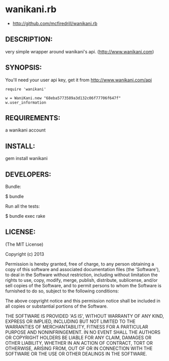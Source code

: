 # wanikani.rb

* http://github.com/mcfiredrill/wanikani.rb

## DESCRIPTION:

very simple wrapper around wanikani's api. (http://www.wanikani.com)

## SYNOPSIS:

You'll need your user api key, get it from http://www.wanikani.com/api

```
require 'wanikani'

w = WaniKani.new "68eba5773589a3d132c06f77706f647f"
w.user_information
```

## REQUIREMENTS: 
a wanikani account

## INSTALL:

gem install wanikani

## DEVELOPERS:

Bundle:

$ bundle

Run all the tests:

$ bundle exec rake


## LICENSE:

(The MIT License)

Copyright (c) 2013

Permission is hereby granted, free of charge, to any person obtaining
a copy of this software and associated documentation files (the
'Software'), to deal in the Software without restriction, including
without limitation the rights to use, copy, modify, merge, publish,
distribute, sublicense, and/or sell copies of the Software, and to
permit persons to whom the Software is furnished to do so, subject to
the following conditions:

The above copyright notice and this permission notice shall be
included in all copies or substantial portions of the Software.

THE SOFTWARE IS PROVIDED 'AS IS', WITHOUT WARRANTY OF ANY KIND,
EXPRESS OR IMPLIED, INCLUDING BUT NOT LIMITED TO THE WARRANTIES OF
MERCHANTABILITY, FITNESS FOR A PARTICULAR PURPOSE AND NONINFRINGEMENT.
IN NO EVENT SHALL THE AUTHORS OR COPYRIGHT HOLDERS BE LIABLE FOR ANY
CLAIM, DAMAGES OR OTHER LIABILITY, WHETHER IN AN ACTION OF CONTRACT,
TORT OR OTHERWISE, ARISING FROM, OUT OF OR IN CONNECTION WITH THE
SOFTWARE OR THE USE OR OTHER DEALINGS IN THE SOFTWARE.
